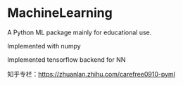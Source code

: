# MachineLearning

A Python ML package mainly for educational use.

Implemented with numpy

Implemented tensorflow backend for NN

知乎专栏：https://zhuanlan.zhihu.com/carefree0910-pyml 
